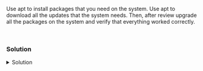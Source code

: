 Use apt to install packages that you need on the system. Use apt to download all the updates that the system needs. Then, after review upgrade all the packages on the system and verify that everything worked correctly.

<br>

### Solution
<details>
<summary>Solution</summary>
We are starting a new project and you want to run Ansible in a lab environnment. Install ansible on your system.

```plain
time apt -y install ansible
```{{exec}}

How long did Ansible take to install?

What dependencies were installed with Ansible? You only told the system to install that one thing, why did it install all these other things?

Looking at the "Get" lines, where did most of these packages come from? #archive.ubuntu.com

What information was kept in the log for apt?

```plain
tail /var/log/apt/history.log
```{{exec}}

Do you see all the packages that you expect from the previous command entered here?

Now you want to bring a system up to compliance by upgrading and updating all the software on it.

Check the current cache size and then clear it so that you have no cached packages.

```plain
cd /var/cache/apt/archives
du -sh .
rm -rf *
du -sh .
```{{exec}}

Do you now see that your cached folder is empty? #Yes

Tell the system to gather a list from all available repositories that are available to update.

```plain
apt update
```{{exec}}

How many package are available for upgrade?

List them out.

```plain
apt list --upgradable
```{{exec}}

Your security team has been informing you that ssl and ssh packages are obsolete or exposed via a high CVSS score. Can you verify that they are going to be upgraded with the next update?

```plain
apt list --upgradable | grep -i ssh
apt list --upgradable | grep -i ssl
```{{exec}}

Can you tell the security team that you will be updating those packages? #yes

Execute the planned update of the system and verify that packages have been upgrade. #Hit ok, if anything prompts you for a question.

```plain
apt -y upgrade
```{{exec}}

Now you find out that your team is no longer allowed to have sysstat on development servers.

```plain
apt -y remove sysstat
```{{exec}}

How many kB of disk space is freed up by you removing this tool? What other packages were also removed?

Read the man pages for apt to figure out more use cases that you may need in the future.

</details>